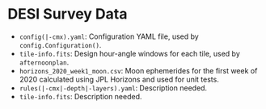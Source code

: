 # DESI Survey Data

- `config(|-cmx).yaml`: Configuration YAML file, used by `config.Configuration()`.
- `tile-info.fits`: Design hour-angle windows for each tile, used by `afternoonplan`.
- `horizons_2020_week1_moon.csv`: Moon ephemerides for the first week of 2020 calculated using JPL Horizons and used for unit tests.
- `rules(|-cmx|-depth|-layers).yaml`: Description needed.
- `tile-info.fits`: Description needed.

